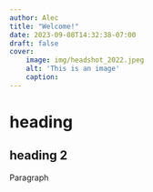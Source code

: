 ```yaml
---
author: Alec
title: "Welcome!"
date: 2023-09-08T14:32:38-07:00
draft: false
cover:
    image: img/headshot_2022.jpeg
    alt: 'This is an image'
    caption:
---
```


# heading
## heading 2

Paragraph